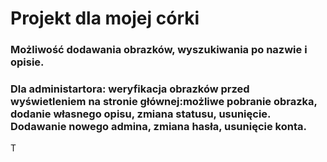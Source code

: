 # Projekt dla mojej córki
### Możliwość dodawania obrazków, wyszukiwania po nazwie i opisie. 
### Dla administartora: weryfikacja obrazków przed wyświetleniem na stronie głównej:możliwe pobranie obrazka, dodanie własnego opisu, zmiana statusu, usunięcie. Dodawanie nowego admina, zmiana hasła, usunięcie konta.



T

